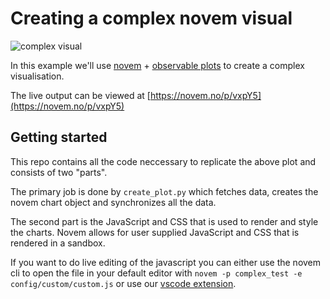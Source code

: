 # Creating a complex novem visual

![complex visual](https://novem.no/p/vxpY5.png)

In this example we'll use [novem](https://novem.no/) + [observable plots](https://observablehq.com/plot/getting-started)
to create a complex visualisation.

The live output can be viewed at [https://novem.no/p/vxpY5](https://novem.no/p/vxpY5)

## Getting started
This repo contains all the code neccessary to replicate the above plot and consists of two "parts".

The primary job is done by `create_plot.py` which fetches data, creates the novem chart object and 
synchronizes all the data.

The second part is the JavaScript and CSS that is used to render and style the charts. Novem allows for 
user supplied JavaScript and CSS that is rendered in a sandbox.

If you want to do live editing of the javascript you can either use the novem cli to open the file in your
default editor with `novem -p complex_test -e config/custom/custom.js` or use our [vscode extension](https://marketplace.visualstudio.com/items?itemName=novem.novem-vscode).
